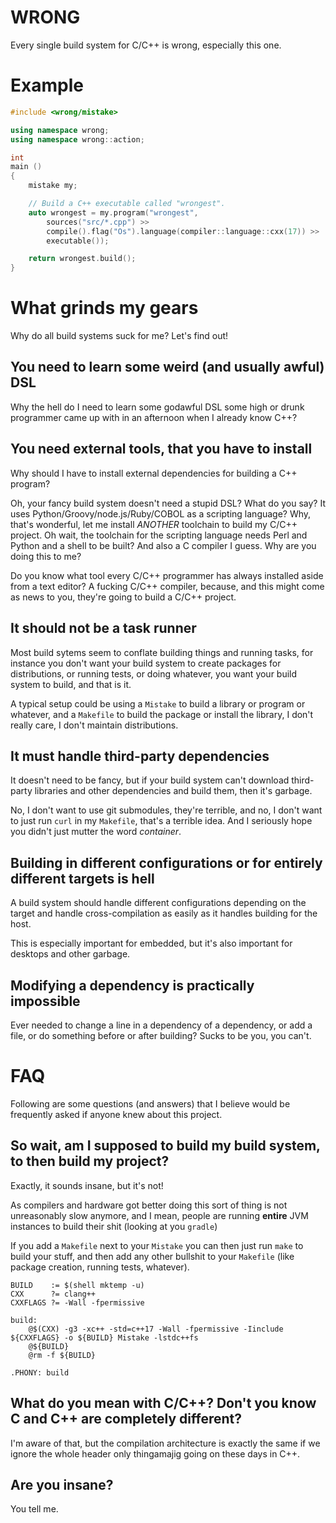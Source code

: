 WRONG
=====
Every single build system for C/C++ is wrong, especially this one.

Example
=======
```cpp
#include <wrong/mistake>

using namespace wrong;
using namespace wrong::action;

int
main ()
{
	mistake my;

	// Build a C++ executable called "wrongest".
	auto wrongest = my.program("wrongest",
		sources("src/*.cpp") >>
		compile().flag("Os").language(compiler::language::cxx(17)) >>
		executable());

	return wrongest.build();
}
```

What grinds my gears
====================
Why do all build systems suck for me? Let's find out!

You need to learn some weird (and usually awful) DSL
----------------------------------------------------
Why the hell do I need to learn some godawful DSL some high or drunk programmer
came up with in an afternoon when I already know C++?

You need external tools, that you have to install
-------------------------------------------------
Why should I have to install external dependencies for building a C++ program?

Oh, your fancy build system doesn't need a stupid DSL? What do you say? It uses
Python/Groovy/node.js/Ruby/COBOL as a scripting language? Why, that's
wonderful, let me install _ANOTHER_ toolchain to build my C/C++ project. Oh
wait, the toolchain for the scripting language needs Perl and Python and a
shell to be built? And also a C compiler I guess. Why are you doing this to me?

Do you know what tool every C/C++ programmer has always installed aside from a
text editor? A fucking C/C++ compiler, because, and this might come as news to
you, they're going to build a C/C++ project.

It should not be a task runner
------------------------------
Most build sytems seem to conflate building things and running tasks, for
instance you don't want your build system to create packages for distributions,
or running tests, or doing whatever, you want your build system to build, and
that is it.

A typical setup could be using a `Mistake` to build a library or program or
whatever, and a `Makefile` to build the package or install the library, I don't
really care, I don't maintain distributions.

It must handle third-party dependencies
---------------------------------------
It doesn't need to be fancy, but if your build system can't download
third-party libraries and other dependencies and build them, then it's garbage.

No, I don't want to use git submodules, they're terrible, and no, I don't want
to just run `curl` in my `Makefile`, that's a terrible idea. And I seriously
hope you didn't just mutter the word _container_.

Building in different configurations or for entirely different targets is hell
------------------------------------------------------------------------------
A build system should handle different configurations depending on the target
and handle cross-compilation as easily as it handles building for the host.

This is especially important for embedded, but it's also important for desktops
and other garbage.

Modifying a dependency is practically impossible
----------------------------------------------
Ever needed to change a line in a dependency of a dependency, or add a file, or
do something before or after building?  Sucks to be you, you can't.

FAQ
===
Following are some questions (and answers) that I believe would be frequently
asked if anyone knew about this project.

So wait, am I supposed to build my build system, to then build my project?
--------------------------------------------------------------------------
Exactly, it sounds insane, but it's not!

As compilers and hardware got better doing this sort of thing is not
unreasonably slow anymore, and I mean, people are running **entire** JVM
instances to build their shit (looking at you `gradle`)

If you add a `Makefile` next to your `Mistake` you can then just run `make` to
build your stuff, and then add any other bullshit to your `Makefile` (like
package creation, running tests, whatever).

```make
BUILD    := $(shell mktemp -u)
CXX      ?= clang++
CXXFLAGS ?= -Wall -fpermissive

build:
	@$(CXX) -g3 -xc++ -std=c++17 -Wall -fpermissive -Iinclude ${CXXFLAGS} -o ${BUILD} Mistake -lstdc++fs
	@${BUILD}
	@rm -f ${BUILD}

.PHONY: build
```

What do you mean with C/C++? Don't you know C and C++ are completely different?
-------------------------------------------------------------------------------
I'm aware of that, but the compilation architecture is exactly the same if we
ignore the whole header only thingamajig going on these days in C++.

Are you insane?
---------------
You tell me.
